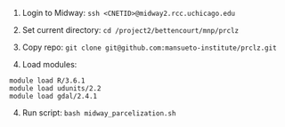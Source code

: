 

1. Login to Midway: `ssh <CNETID>@midway2.rcc.uchicago.edu` 

2. Set current directory: `cd /project2/bettencourt/mnp/prclz`

2. Copy repo: `git clone git@github.com:mansueto-institute/prclz.git`

3. Load modules:
```
module load R/3.6.1
module load udunits/2.2
module load gdal/2.4.1 
```
4. Run script: `bash midway_parcelization.sh`
